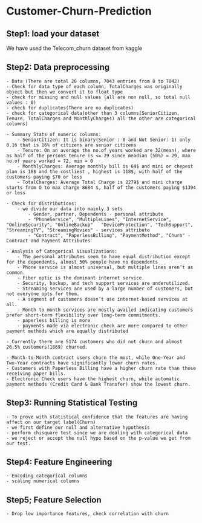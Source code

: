 # Customer-Churn-Prediction

## Step1: load your dataset
We have used the Telecom_churn dataset from kaggle

## Step2: Data preprocessing
    - Data (There are total 20 columns, 7043 entries from 0 to 7042)
    - Check for data type of each column, TotalCharges was originally object but then we convert it to float type
    - check for missing and null values (all are non null, so total null values : 0)
    - check for duplicates(There are no duplicates)
    - check for categorical data(other than 3 columns(SeniorCitizen, Tenure, TotalCharges and MonthlyCharges) all the other are categorical columns)

    - Summary Stats of numeric columns:
        - SeniorCitizen: It is binary(Senior : 0 and Not Senior: 1) only 0.16 that is 16% of citizens are senior citizens
        - Tenure: On an average the no.of years worked are 32(mean), where as half of the persons tenure is <= 29 since meadian (50%) = 29, max no.of years worked = 72, min = 0
        - MonthlyCharges: Average monthly bill is 64$ and mini or chepest plan is 18$ and the costliest , highest is 118$, with half of the customers paying $70 or less
        - TotalCharges: Average Total Charge is 2279$ and mini charge starts from O to max charge 8684 $, half of the customers paying $1394 or less

    - Check for distributions:
        - we divide our data into mainly 3 sets 
            - Gender, partner, Dependents - personal attribute
            - "PhoneService", "MultipleLines", "InternetService", "OnlineSecurity", "OnlineBackup"   "DeviceProtection", "TechSupport", "StreamingTV", "StreamingMovies" - services attribute
            - "Contract", "PaperlessBilling", "PaymentMethod", "Churn" - Contract and Payment Attributes

    - Analysis of Categorical Visualizations:
        - The personal attributes seem to have equal distribution except for the dependents, almost 50% people have no dependents
        - Phone service is almost universal, but multiple lines aren’t as common.
        - Fiber optic is the dominant internet service.
        - Security, backup, and tech support services are underutilized.
        - Streaming services are used by a large number of customers, but not everyone opts for them.
        - A segment of customers doesn’t use internet-based services at all.
        - Month to month services are mostly availed indicating customers prefer short-term flexibility over long-term commitments.
        - paperless billing is more
        - payments made via electronic check are more compared to other payment methods which are equally distributed
        
    - Currently there are 5174 customers who did not churn and almost 26.5% customers(1869) churned.

    - Month-to-Month contract users churn the most, while One-Year and Two-Year contracts have significantly lower churn rates.
    - Customers with Paperless Billing have a higher churn rate than those receiving paper bills.
    - Electronic Check users have the highest churn, while automatic payment methods (Credit Card & Bank Transfer) show the lowest churn.

## Step3: Running Statistical Testing

    - To prove with statistical confidence that the features are having affect on our target label(Churn)
    - we first define our null and alternative hypothesis
    - perform chisquare test since we are dealing with categorical data
    - we reject or accept the null hypo based on the p-value we get from our test.

## Step4: Feature Engineering

    - Encoding categorical columns
    - scaling numerical columns
    
## Step5; Feature Selection

    - Drop low importance features, check correlation with churn






    








    